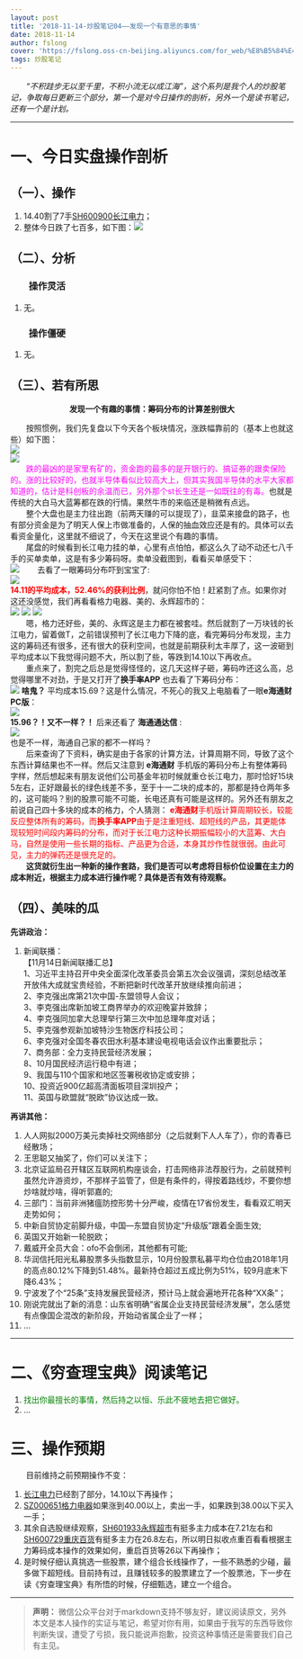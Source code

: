 ```yaml
---
layout: post
title: '2018-11-14-炒股笔记04——发现一个有意思的事情'
date: 2018-11-14
author: fslong
cover: 'https://fslong.oss-cn-beijing.aliyuncs.com/for_web/%E8%B5%84%E4%BA%A7/%E8%B5%84%E4%BA%A7_2018-11-14-16-15-15-192_com.android.ha.png'
tags: 炒股笔记
---
```

  
*&emsp;&emsp;“不积跬步无以至千里，不积小流无以成江海”，这个系列是我个人的炒股笔记，争取每日更新三个部分，第一个是对今日操作的剖析，另外一个是读书笔记，还有一个是计划。*  

---
# **一、今日实盘操作剖析**

## **（一）、操作**
1. 14.40割了7手[SH600900长江电力](https://xueqiu.com/S/SH600900)；
2. 整体今日跌了七百多，如下图：![](https://fslong.oss-cn-beijing.aliyuncs.com/for_web/%E8%B5%84%E4%BA%A7/%E8%B5%84%E4%BA%A7_2018-11-14-16-15-15-192_com.android.ha.png)

## **（二）、分析**
### &emsp;&emsp;**操作灵活**
1. 无。

### &emsp;&emsp;**操作僵硬**
1. 无。

## **（三）、若有所思**
<p style="text-align:center"><b>发现一个有趣的事情：筹码分布的计算差别很大</b></p>

&emsp;&emsp;按照惯例，我们先复盘以下今天各个板块情况，涨跌幅靠前的（基本上也就这些）如下图：  
![](https://fslong.oss-cn-beijing.aliyuncs.com/for_web/%E6%9D%BF%E5%9D%97/%E6%B6%A8%E5%B9%85_2018-11-14-16-33-16-665_com.hsl.stock.png)  
![](https://fslong.oss-cn-beijing.aliyuncs.com/for_web/%E6%9D%BF%E5%9D%97/%E8%B7%8C%E5%B9%85_2018-11-14-16-33-05-985_com.hsl.stock.png)  
&emsp;&emsp;<font color="#ff00ff">跌的最凶的是家里有矿的，资金跑的最多的是开银行的、搞证券的跟卖保险的。涨的比较好的，也就半导体看似比较高大上，但其实我国半导体的水平大家都知道的，估计是科创板的余温而已，另外那个st长生还是一如既往的有毒。</font>也就是传统的大白马大蓝筹都在跌的行情。果然牛市的来临还是稍微有点远。  
&emsp;&emsp;整个大盘也是主力往出跑（前两天赚的可以提现了），韭菜来接盘的路子，也有部分资金是为了明天人保上市做准备的，人保的抽血效应还是有的。具体可以去看资金量化，这里就不细说了，今天在这里说个有趣的事情。  
&emsp;&emsp;尾盘的时候看到长江电力挂的单，心里有点怕怕，都这么久了动不动还七八千手的买单卖单，这是有多少筹码呀。卖单没截图到，看看买单感受下：    
![](https://fslong.oss-cn-beijing.aliyuncs.com/for_web/%E4%B8%AA%E8%82%A1/2018.11.14-%E9%95%BF%E6%B1%9F%E7%94%B5%E5%8A%9B.png)
&emsp;&emsp;去看了一眼筹码分布吓到宝宝了:  
![](https://fslong.oss-cn-beijing.aliyuncs.com/for_web/%E4%B8%AA%E8%82%A1/%E9%95%BF%E6%B1%9F%E7%94%B5%E5%8A%9B%E7%AD%B9%E7%A0%81-2018-11-14-15-05-51-036_com.android.ha.png)  
**<font color="red">14.11的平均成本，52.46%的获利比例</font>**，就问你怕不怕！赶紧割了点。如果你对这还没感觉，我们再看看格力电器、美的、永辉超市的：  
![](https://fslong.oss-cn-beijing.aliyuncs.com/for_web/%E4%B8%AA%E8%82%A1/%E6%A0%BC%E5%8A%9B%E7%94%B5%E5%99%A8%E7%AD%B9%E7%A0%81-2018-11-14-15-05-51-036_com.android.ha.png)
![](https://fslong.oss-cn-beijing.aliyuncs.com/for_web/%E4%B8%AA%E8%82%A1/%E7%BE%8E%E7%9A%84%E7%AD%B9%E7%A0%81-2018-11-14-15-22-19-242_com.android.ha.png)
![](https://fslong.oss-cn-beijing.aliyuncs.com/for_web/%E4%B8%AA%E8%82%A1/%E6%B0%B8%E8%BE%89%E8%B6%85%E5%B8%82%E7%AD%B9%E7%A0%81-2018-11-14-15-21-10-126_com.android.ha.png)  
&emsp;&emsp;嗯，格力还好些，美的、永辉这是主力都在被套哇。然后就割了一万块钱的长江电力，留着做T，之前错误预判了长江电力下降的底，看完筹码分布发现，主力这的筹码还有很多，还有很大的获利空间，也就是前期获利太丰厚了，这一波砸到平均成本以下我觉得问题不大，所以割了些，等跌到14.10以下再收点。  
&emsp;&emsp;重点来了，割完之后总是觉得怪怪的，这几天这样子砸，筹码咋还这么高，总觉得哪里不对劲，于是又打开了**换手率APP** 也去看了下筹码分布：  
![](https://fslong.oss-cn-beijing.aliyuncs.com/for_web/%E4%B8%AA%E8%82%A1/%E9%95%BF%E6%B1%9F%E7%94%B5%E5%8A%9B%E7%AD%B9%E7%A0%81%EF%BC%88%E6%8D%A2%E6%89%8B%E7%8E%87APP%EF%BC%89_2018-11-14-15-54-59-422_com.hsl.stock.png)
**啥鬼？** 平均成本15.69？这是什么情况，不死心的我又上电脑看了一眼**e海通财PC版**：  
![](https://fslong.oss-cn-beijing.aliyuncs.com/for_web/%E4%B8%AA%E8%82%A1/%E9%95%BF%E6%B1%9F%E7%94%B5%E5%8A%9B%E7%AD%B9%E7%A0%81%EF%BC%88e%E6%B5%B7%E9%80%9A%E8%B4%A2PC%E7%AB%AF%EF%BC%89_2018-11-14-15-54-59-422_com.hsl.stock.png)  
**15.96？！又不一样？！**  后来还看了  **海通通达信** :  
![](https://fslong.oss-cn-beijing.aliyuncs.com/for_web/%E4%B8%AA%E8%82%A1/%E9%95%BF%E6%B1%9F%E7%94%B5%E5%8A%9B%E7%AD%B9%E7%A0%81%EF%BC%88%E6%B5%B7%E9%80%9A%E9%80%9A%E8%BE%BE%E4%BF%A1%EF%BC%892018-11-14%20171536.png)  
也是不一样，海通自己家的都不一样吗？  
&emsp;&emsp;后来查询了下资料，确实是由于各家的计算方法，计算周期不同，导致了这个东西计算结果也不一样。然后又注意到 **e海通财** 手机版的筹码分布上有整体筹码字样，然后想起来有朋友说他们公司基金年初时候就重仓长江电力，那时恰好15块5左右，正好跟最长的绿色线差不多，至于十一二块的成本的，那都是持仓两年多的，这可能吗？别的股票可能不可能，长电还真有可能是这样的。另外还有朋友之前说自己四十多块的成本的格力，个人猜测：<font color="red">  <b>e海通财</b>手机版计算周期较长，较能反应整体所有的筹码，而<b>换手率APP</b>由于是注重短线、超短线的产品，其更能体现较短时间段内筹码的分布，而对于长江电力这种长期振幅较小的大蓝筹、大白马，自然是使用一些长期的指标、产品更为合适，本身其炒作性就很弱。由此可见，主力的弹药还是很充足的。</font>       
&emsp;&emsp;**这货就衍生出一种新的操作套路，我们是否可以考虑将目标价位设置在主力的成本附近，根据主力成本进行操作呢？具体是否有效有待观察。**

## **（四）、美味的瓜**

**先讲政治：**
1. 新闻联播：  
【11月14日新闻联播汇总】  
1、习近平主持召开中央全面深化改革委员会第五次会议强调，深刻总结改革开放伟大成就宝贵经验，不断把新时代改革开放继续推向前进；  
2、李克强出席第21次中国-东盟领导人会议；  
3、李克强出席新加坡工商界举办的欢迎晚宴并致辞；  
4、李克强同加拿大总理举行第三次中加总理年度对话；  
5、李克强参观新加坡特沙生物医疗科技公司；  
6、李克强对全国冬春农田水利基本建设电视电话会议作出重要批示；  
7、商务部：全力支持民营经济发展；  
8、10月国民经济运行稳中有进；  
9、我国与110个国家和地区签署税收协定或安排；  
10、投资近900亿超高清面板项目深圳投产；  
11、英国与欧盟就“脱欧”协议达成一致。  

**再讲其他：**  
1. 人人网拟2000万美元卖掉社交网络部分（之后就剩下人人车了），你的青春已经散场；
2. 王思聪又抽奖了，你们可以关注下；
3. 北京证监局召开辖区互联网机构座谈会，打击网络非法荐股行为，之前就预判虽然允许游资炒，不那样子监管了，但是有条件的，得按着路线炒，不要你想炒啥就炒啥，得听郭嘉的;
4. 三部门：当前非洲猪瘟防控形势十分严峻，疫情在17省份发生，看看双汇明天走势如何；
5. 中新自贸协定前脚升级，中国—东盟自贸协定“升级版”跟着全面生效;
6. 英国又开始新一轮脱欧；
7. 戴威开全员大会：ofo不会倒闭，其他都有可能;
8. 华润信托阳光私募股票多头指数显示，10月份股票私募平均仓位由2018年1月的高点80.12%下降到51.48%。最新持仓超过五成比例为51%，较9月底末下降6.43%；
9. 宁波发了个“25条”支持发展民营经济，预计马上就会遍地开花各种“XX条”；
10. 刚说完就出了新的消息：山东省明确“省属企业支持民营经济发展”，怎么感觉有点像国企混改的新阶段，开始动省属企业了一样；
11. ...

---

# **二、《穷查理宝典》阅读笔记**
1. <font color="green">找出你最擅长的事情，然后持之以恒、乐此不疲地去把它做好。</font>
10. ...


# **三、操作预期**

&emsp;&emsp;目前维持之前预期操作不变：
1. [长江电力](https://xueqiu.com/S/SH600900)已经割了部分，14.10以下再操作；
2. [SZ000651格力电器](https://xueqiu.com/S/SZ000651)如果涨到40.00以上，卖出一手，如果跌到38.00以下买入一手；
3. 其余自选股继续观察，[SH601933永辉超市](https://xueqiu.com/S/SH601933)有挺多主力成本在7.21左右和[SH600729重庆百货](https://xueqiu.com/S/SH600729)有挺多主力在26.8左右，所以明日拟收点重百看看根据主力筹码成本操作的效果如何，重启百货等26以下再操作；
4. 是时候仔细认真挑选一些股票，建个组合长线操作了，一些不熟悉的少碰，最多做下超短线。目前持有过，且赚钱较多的股票建立了一个股票池，下一步在读《穷查理宝典》有所悟的时候，仔细甄选，建立一个组合。

---
> **声明：**
> 微信公众平台对于markdown支持不够友好，建议阅读原文，另外本文是本人操作的实证与笔记，希望对你有用，如果由于我写的东西导致你判断失误，遭受了亏损，我只能说声抱歉，投资这种事情还是需要我们自己有主见。